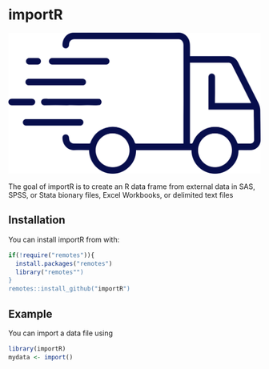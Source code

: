 
# importR

![](importimage.png)

The goal of importR is to create an R data frame from 
external data in SAS, SPSS, or Stata bionary files, Excel
Workbooks, or delimited text files

## Installation

You can install importR from  with:

``` r
if(!require("remotes")){
  install.packages("remotes")
  library("remotes"")
}
remotes::install_github("importR")
```

## Example

You can import a data file using 

``` r
library(importR)
mydata <- import()
```

